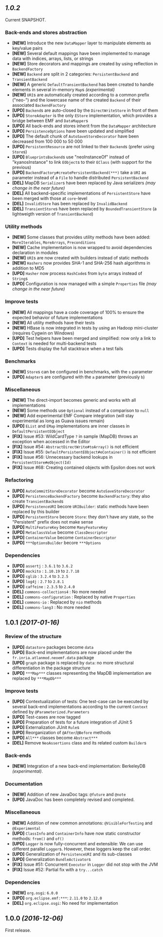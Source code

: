 ## *1.0.2*

Current SNAPSHOT.

### Back-ends and stores abstraction
- __[NEW]__ Introduce the new `DataMapper` layer to manipulate elements as key/value pairs
- __[NEW]__ Several default mappings have been implemented to manage data with indices, arrays, lists, or strings
- __[NEW]__ Store decorators and mappings are created by using reflection in `BackendFactory`
- __[NEW]__ `Backend` are split in 2 categories: `PersistentBackend` and `TransientBackend`
- __[NEW]__ A generic `DefaultTransientBackend` has been created to handle elements in several in-memory `Map`s _(experimental)_
- __[NEW]__ `URI`s are automatically created according to a common prefix ("neo-") and the lowercase name of the created `Backend` of their associated `BackendFactory`
- __[UPD]__ `Backend`s are auto-closed by the `DirectWriteStore` in front of them
- __[UPD]__ `StoreAdapter` is the only `EStore` implementation, which provides a bridge between EMF and `DataMapper`s
- __[UPD]__ All back-ends and stores inherit from the `DataMapper` architecture
- __[UPD]__ `PersistenceOptions` have been updated and simplified
- __[UPD]__ The default chunk of `AutoSaveStoreDecorator` have been decreased from 100 000 to 50 000
- __[UPD]__ `PersistentResource` are not linked to their `Backend`s (prefer using `Store`s)
- __[UPD]__ `BlueprintsBackend`s use "neoInstanceOf" instead of "kyanosInstance" to link `EObject`s to their `EClass` (with support for the previous)
- __[UPD]__ `BackendFactory#createPersistentBackend(***)` take a `URI` as parameter instead of a `File` to handle distributed `PersistentBackend`
- __[DEL]__ MapDB `Serializer`s have been replaced by Java serializers _(may change in the near future)_
- __[DEL]__ All backend-specific implementations of `PersistentStore` have been merged with those at `core`-level
- __[DEL]__ `InvalidStore` has been replaced by `InvalidBackend`
- __[DEL]__ `TransientStore`s have been replaced by `BoundedTransientStore` (a lightweigth version of `TransientBackend`)

### Utility methods
- __[NEW]__ Some classes that provides utility methods have been added: `MoreIterables`, `MoreArrays`, `Preconditions`
- __[NEW]__ Cache implementation is now wrapped to avoid dependencies declaration in modules
- __[NEW]__ `URI`s are now created with builders instead of static methods
- __[NEW]__ `Hashers` now provides SHA-1 and SHA-256 hash algorithms in addition to MD5
- __[UPD]__ `Hasher` now process `HashCode`s from `byte` arrays instead of `String`s
- __[UPD]__ Configuration is now managed with a simple `Properties` file _(may change in the near future)_

### Improve tests
- __[NEW]__ All mappings have a code coverage of 100% to ensure the expected behavior of future implementations
- __[NEW]__ All utility methods have their tests
- __[NEW]__ HBase is now integrated in tests by using an Hadoop mini-cluster (requires Cygwin on Windows)
- __[UPD]__ Test helpers have been merged and simplified: now only a link to `Context` is needed for multi-backend tests
- __[UPD]__ Tests display the full stacktrace when a test fails

### Benchmarks
- __[NEW]__ `Store`s can be configured in benchmarks, with the `s` parameter
- __[UPD]__ `Adapter`s are configured with the `a` parameter (previously `b`)

### Miscellaneous
- __[NEW]__ The direct-import becomes generic and works with all implementations
- __[NEW]__ Some methods use `Optional` instead of a comparison to `null`
- __[NEW]__ Add experimental EMF Compare integration (will stay experimental as long as Guava issues remain)
- __[UPD]__ `EList` and `EMap` implementations are inner classes in `DefaultPersistentEObject`
- __[FIX]__ Issue #53: WildCardType `?` in sample (MapDB) throws an exception when accessed in the Editor
- __[FIX]__ Issue #54: `AbstractDirectWrite#toArray()` is not efficient
- __[FIX]__ Issue #55: `DefaultPersistentEObject#eContainer()` is not efficient
- __[FIX]__ Issue #56: Unnecessary backend lookups in `PersistentStore#eObject(Id)`
- __[FIX]__ Issue #68: Creating contained objects with Epsilon does not work

### Refactoring
- __[UPD]__ `AutoCommitStoreDecorator` become `AutoSaveStoreDecorator`
- __[UPD]__ `PersistenceBackendFactory` become `BackendFactory`: they also create `TransientBackend`s
- __[UPD]__ `PersistenceURI` becore `URIBuilder`: static methods have been replaced by this builder
- __[UPD]__ `PersistentStore` becore `Store`: they don't have any state, so the "Persistent" prefix does not make sense
- __[UPD]__ `MultiFeatureKey` become `ManyFeatureKey`
- __[UPD]__ `MetaclassValue` become `ClassDescriptor`
- __[UPD]__ `ContainerValue` become `ContainerDescriptor`
- __[UPD]__ `***OptionsBuilder` becore `***Options`

### Dependencies
- __[UPD]__ `assertj` : `3.6.1` to `3.6.2`
- __[UPD]__ `mockito` : `1.10.19` to `2.7.18`
- __[UPD]__ `cglib` : `3.2.4` to `3.2.5`
- __[UPD]__ `log4j` : `2.7` to `2.8.1`
- __[UPD]__ `caffeine` : `2.3.5` to `2.4.0`
- __[DEL]__ `commons-collections4` : No more needed
- __[DEL]__ `commons-configuration` : Replaced by native `Properties`
- __[DEL]__ `commons-io` : Replaced by `nio` methods
- __[DEL]__ `commons-lang3` : No more needed

## 1.0.1 _(2017-01-16)_

### Review of the structure
- __[UPD]__ `datastore` packages become `data`
- __[UPD]__ Back-end implementations are now placed under the `fr.inria.atlanmod.neoemf.data` package
- __[UPD]__ `graph` package is replaced by `data`: no more structural differentiation in the package structure
- __[UPD]__ `***Map***` classes representing the MapDB implementation are replaced by `***MapDb***`

### Improve tests
- __[UPD]__ Contextualization of tests: One test-case can be executed by several back-end implementations according to
  the current `Context` defined by `@Parameterized.Parameters`
- __[UPD]__ Test-cases are now tagged
- __[UPD]__ Preparation of tests for a future integration of JUnit 5
- __[UPD]__ Externalization JUnit `Rule`s
- __[UPD]__ Reorganization of `@After`/`@Before` methods
- __[UPD]__ `All***` classes become `Abstract***`
- __[DEL]__ Remove `NeoAssertions` class and its related custom `Builder`s

### Back-ends
- __[NEW]__ Integration of a new back-end implementation: BerkeleyDB *(experimental)*.

### Documentation
- __[NEW]__ Addition of new JavaDoc tags: `@future` and `@note`
- __[UPD]__ JavaDoc has been completely revised and completed.

### Miscellaneous
- __[NEW]__ Addition of new common annotations: `@VisibleForTesting` and `@Experimental`
- __[UPD]__ `ClassInfo` and `ContainerInfo` have now static constructor methods: `from()` and `of()`
- __[UPD]__ `Logger` is now fully-concurrent and extensible: We can use different parallel `Logger`s. However, these loggers keep the call order.
- __[UPD]__ Generalization of `PersistenceURI` and its sub-classes
- __[UPD]__ Generalization `BundleActivator`s
- __[FIX]__ Issue #51: Concurrent `Executor` in `Logger` did not stop with the JVM
- __[FIX]__ Issue #52: Partial fix with a `try...catch`

### Dependencies
- __[NEW]__ `org.osgi`: `6.0.0`
- __[UPD]__ `org.eclipse.emf:***`: `2.11.0` to `2.12.0`
- __[DEL]__ `org.eclipse.osgi`: No need for implementation


## 1.0.0 _(2016-12-06)_

First release.
